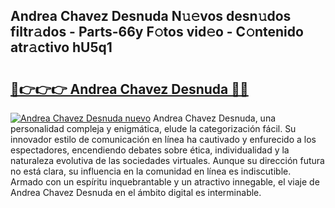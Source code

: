 ## Andrea Chavez Desnuda N𝚞𝚎vos desn𝚞dos filtr𝚊dos - Parts-66y F𝚘tos vid𝚎o - C𝚘ntenido atr𝚊ctivo hU5q1

# <h2><a href="http://mbde8z.tromn.icu/?c=Andrea+Chavez+Desnuda">🔗👉👉👉 Andrea Chavez Desnuda 🔗🔗</a></h2>

[![Andrea Chavez Desnuda nuevo](https://i.imgur.com/pEAQMta.gif)](http://mbde8z.tromn.icu/?c=Andrea+Chavez+Desnuda)
Andrea Chavez Desnuda, una personalidad compleja y enigmática, elude la categorización fácil. Su innovador estilo de comunicación en línea ha cautivado y enfurecido a los espectadores, encendiendo debates sobre ética, individualidad y la naturaleza evolutiva de las sociedades virtuales. Aunque su dirección futura no está clara, su influencia en la comunidad en línea es indiscutible. Armado con un espíritu inquebrantable y un atractivo innegable, el viaje de Andrea Chavez Desnuda en el ámbito digital es interminable.
